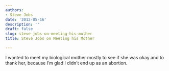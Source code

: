 ```yaml
---
authors:
- Steve Jobs
date: '2012-05-16'
description: ''
draft: false
slug: steve-jobs-on-meeting-his-mother
title: Steve Jobs on Meeting his Mother

---
```

I wanted to meet my biological mother mostly to see if she was okay and to thank her, because I’m glad I didn’t end up as an abortion.




